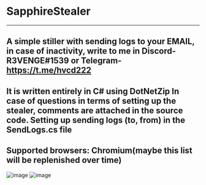 # SapphireStealer
------------------------------------------------------------------------------------------------------------
A simple stiller with sending logs to your EMAIL, in case of inactivity, write to me in Discord- R3VENGE#1539 or Telegram- https://t.me/hvcd222
------------------------------------------------------------------------------------------------------------
It is written entirely in C# using DotNetZip
In case of questions in terms of setting up the stealer, comments are attached in the source code.
Setting up sending logs (to, from) in the SendLogs.cs file
------------------------------------------------------------------------------------------------------------
Supported browsers:
Chromium(maybe this list will be replenished over time)
------------------------------------------------------------------------------------------------------------
![image](https://user-images.githubusercontent.com/112510447/209464192-12ae4dab-66fc-46d5-b2e9-9e8cab25b7dd.png)
![image](https://user-images.githubusercontent.com/112510447/209464194-7682515f-b4f4-4bd0-bf75-99d89e4ba1e4.png)
